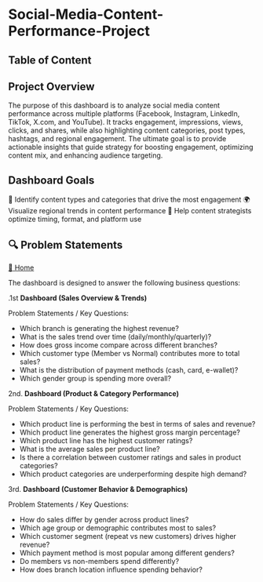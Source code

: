 # Social-Media-Content-Performance-Project

## Table of Content

 
## Project Overview
The purpose of this dashboard is to analyze social media content performance across multiple platforms (Facebook, Instagram, LinkedIn, TikTok, X.com, and YouTube). It tracks engagement, impressions, views, clicks, and shares, while also highlighting content categories, post types, hashtags, and regional engagement.
The ultimate goal is to provide actionable insights that guide strategy for boosting engagement, optimizing content mix, and enhancing audience targeting.

## Dashboard Goals 
🎯 Identify content types and categories that drive the most engagement
🌍 Visualize regional trends in content performance
🧠 Help content strategists optimize timing, format, and platform use

## 🔍 Problem Statements  
[🔁 Home](https://github.com/rimshasiddiqui68/Social-Media-Content-Performance-Project/edit/main/README.md#table-of-content)



The dashboard is designed to answer the following business questions:

.1st **Dashboard (Sales Overview & Trends)**

Problem Statements / Key Questions:

- Which branch is generating the highest revenue?
- What is the sales trend over time (daily/monthly/quarterly)?
- How does gross income compare across different branches?
- Which customer type (Member vs Normal) contributes more to total sales?
- What is the distribution of payment methods (cash, card, e-wallet)?
- Which gender group is spending more overall?

2nd. **Dashboard (Product & Category Performance)**

Problem Statements / Key Questions:

- Which product line is performing the best in terms of sales and revenue?
- Which product line generates the highest gross margin percentage?
- Which product line has the highest customer ratings?
- What is the average sales per product line?
- Is there a correlation between customer ratings and sales in product categories?
- Which product categories are underperforming despite high demand?

3rd. **Dashboard (Customer Behavior & Demographics)**

Problem Statements / Key Questions:
- How do sales differ by gender across product lines?
- Which age group or demographic contributes most to sales?
- Which customer segment (repeat vs new customers) drives higher revenue?
- Which payment method is most popular among different genders?
- Do members vs non-members spend differently?
- How does branch location influence spending behavior?
